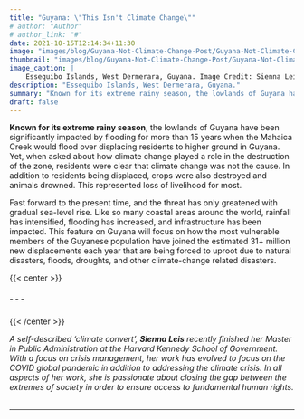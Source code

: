 ```yaml
---
title: "Guyana: \"This Isn't Climate Change\""
# author: "Author"
# author_link: "#"
date: 2021-10-15T12:14:34+11:30
image: "images/blog/Guyana-Not-Climate-Change-Post/Guyana-Not-Climate-Change-Post-cover.png"
thumbnail: "images/blog/Guyana-Not-Climate-Change-Post/Guyana-Not-Climate-Change-Post-thumb.png"
image_caption: |
    Essequibo Islands, West Dermerara, Guyana. Image Credit: Sienna Leis
description: "Essequibo Islands, West Dermerara, Guyana."
summary: "Known for its extreme rainy season, the lowlands of Guyana have been significantly impacted by flooding for more than 15 years."
draft: false
---
```


**Known for its extreme rainy season**, the lowlands of Guyana have been significantly impacted by flooding for more than 15 years when the Mahaica Creek would flood over displacing residents to higher ground in Guyana. Yet, when asked about how climate change played a role in the destruction of the zone, residents were clear that climate change was not the cause. In addition to residents being displaced, crops were also destroyed and animals drowned. This represented loss of livelihood for most. 

Fast forward to the present time, and the threat has only greatened with gradual sea-level rise. Like so many coastal areas around the world, rainfall has intensified, flooding has increased, and infrastructure has been impacted. This feature on Guyana will focus on how the most vulnerable members of the Guyanese population have joined the estimated 31+ million new displacements each year that are being forced to uproot due to natural disasters, floods, droughts, and other climate-change related disasters. 

{{< center >}}
##### - - -
{{< /center >}}
&nbsp;

*A self-described ‘climate convert’, **Sienna Leis** recently finished her Master in Public Administration at the Harvard Kennedy School of Government. With a focus on crisis management, her work has evolved to focus on the COVID global pandemic in addition to addressing the climate crisis. In all aspects of her work, she is passionate about closing the gap between the extremes of society in order to ensure access to fundamental human rights.*
&nbsp;  

---
